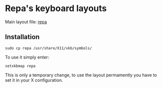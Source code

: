 Repa's keyboard layouts
=======================

Main layout file: [repa](https://bitbucket.org/dyuri/rcfiles/src/tip/keyboard/repa)

Installation
------------

    sudo cp repa /usr/share/X11/xkb/symbols/

To use it simply enter:

    setxkbmap repa
    
This is only a temporary change, to use the layout permamently you have to set it in your X configuration.
